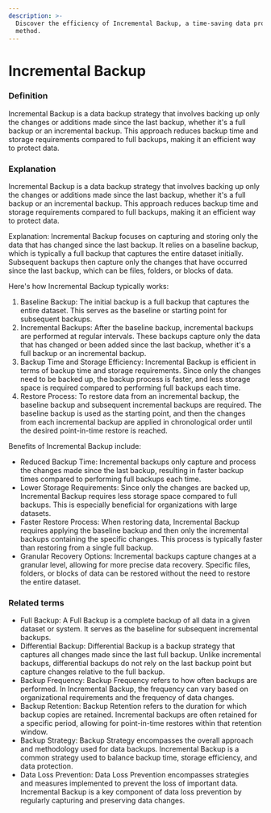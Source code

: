 ```yaml
---
description: >-
  Discover the efficiency of Incremental Backup, a time-saving data protection
  method.
---
```


# Incremental Backup

### Definition

Incremental Backup is a data backup strategy that involves backing up only the changes or additions made since the last backup, whether it's a full backup or an incremental backup. This approach reduces backup time and storage requirements compared to full backups, making it an efficient way to protect data.

### Explanation

Incremental Backup is a data backup strategy that involves backing up only the changes or additions made since the last backup, whether it's a full backup or an incremental backup. This approach reduces backup time and storage requirements compared to full backups, making it an efficient way to protect data.

Explanation: Incremental Backup focuses on capturing and storing only the data that has changed since the last backup. It relies on a baseline backup, which is typically a full backup that captures the entire dataset initially. Subsequent backups then capture only the changes that have occurred since the last backup, which can be files, folders, or blocks of data.

Here's how Incremental Backup typically works:

1. Baseline Backup: The initial backup is a full backup that captures the entire dataset. This serves as the baseline or starting point for subsequent backups.
2. Incremental Backups: After the baseline backup, incremental backups are performed at regular intervals. These backups capture only the data that has changed or been added since the last backup, whether it's a full backup or an incremental backup.
3. Backup Time and Storage Efficiency: Incremental Backup is efficient in terms of backup time and storage requirements. Since only the changes need to be backed up, the backup process is faster, and less storage space is required compared to performing full backups each time.
4. Restore Process: To restore data from an incremental backup, the baseline backup and subsequent incremental backups are required. The baseline backup is used as the starting point, and then the changes from each incremental backup are applied in chronological order until the desired point-in-time restore is reached.

Benefits of Incremental Backup include:

* Reduced Backup Time: Incremental backups only capture and process the changes made since the last backup, resulting in faster backup times compared to performing full backups each time.
* Lower Storage Requirements: Since only the changes are backed up, Incremental Backup requires less storage space compared to full backups. This is especially beneficial for organizations with large datasets.
* Faster Restore Process: When restoring data, Incremental Backup requires applying the baseline backup and then only the incremental backups containing the specific changes. This process is typically faster than restoring from a single full backup.
* Granular Recovery Options: Incremental backups capture changes at a granular level, allowing for more precise data recovery. Specific files, folders, or blocks of data can be restored without the need to restore the entire dataset.

### Related terms

* Full Backup: A Full Backup is a complete backup of all data in a given dataset or system. It serves as the baseline for subsequent incremental backups.
* Differential Backup: Differential Backup is a backup strategy that captures all changes made since the last full backup. Unlike incremental backups, differential backups do not rely on the last backup point but capture changes relative to the full backup.
* Backup Frequency: Backup Frequency refers to how often backups are performed. In Incremental Backup, the frequency can vary based on organizational requirements and the frequency of data changes.
* Backup Retention: Backup Retention refers to the duration for which backup copies are retained. Incremental backups are often retained for a specific period, allowing for point-in-time restores within that retention window.
* Backup Strategy: Backup Strategy encompasses the overall approach and methodology used for data backups. Incremental Backup is a common strategy used to balance backup time, storage efficiency, and data protection.
* Data Loss Prevention: Data Loss Prevention encompasses strategies and measures implemented to prevent the loss of important data. Incremental Backup is a key component of data loss prevention by regularly capturing and preserving data changes.
